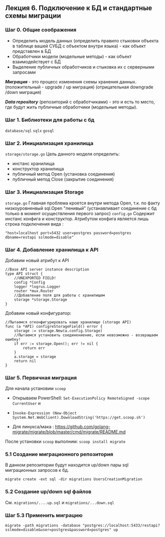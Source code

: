 ## Лекция 6. Подключение к БД и стандартные схемы миграции


### Шаг 0. Общие соображения
* Определить модель данных (определить правило стыковки объекта в таблице вашей СУБД с объектом внутри языка) - как объект представлен в БД
* Обработчики модели (модельные методы) - как объект взаимодействует с БД
* Выделение публичных обработчиков и стыковка их с серверными запросами

***Миграция*** - это процесс изменения схемы хранения данных. (положительный - upgrade / up миграция) (отрицательная downgrade /down миграция)

***Data repository*** (репозиторий с обработчиками) - это и есть то место, где будут жить публичные обработчики (модельные методы).

### Шаг 1. Библиотеки для работы с бд
```database/sql``` 
```sqlx```
```gosql```

### Шаг 2. Инициализация хранилища
```storage/storage.go```
Цель данного моделя определить:
* инстанс хранилища
* конструктор хранилища
* публичный метод Open (установка соединения)
* публичный метод Close (закрытие соединения)


### Шаг 3. Инициализация Storage
```storage.go```
Главная проблема кроется внутри метода Open, т.к. по факту низкоуровненвый sql.Open "ленивый" 
(устанавливает соединение с бд только в момент осуществления первого запрос)
```config.go```
Содержит инстанс конфига и конструктор. Атрибутом конфига является лишь строка подключения вида :
```
"host=localhost port=5432 user=postgres password=postgres dbname=restapi sslmode=disable"
```

### Шаг 4. Добавление хранилища к API
Добавим новый атрибут к API
```
//Base API server instance description
type API struct {
	//UNEXPORTED FIELD!
	config *Config
	logger *logrus.Logger
	router *mux.Router
	//Добавление поля для работы с хранилищем
	storage *storage.Storage
}
```

Добавим новый конфигуратор:
```
//Пытаемся отконфигурировать наше хранилище (storage API)
func (a *API) configreStorageField() error {
	storage := storage.New(a.config.Storage)
	//Пытаемся установить соединениение, если невозможно - возвращаем ошибку!
	if err := storage.Open(); err != nil {
		return err
	}
	a.storage = storage
	return nil
}

```

### Шаг 5. Первичная миграция
Для начала установим ```scoop```
* Открываем PowerShell: ```Set-ExecutionPolicy RemoteSigned -scope CurrentUser``` и
* ```Invoke-Expression (New-Object System.Net.WebClient).DownloadString('https://get.scoop.sh')```

* Для линукса/мака : https://github.com/golang-migrate/migrate/blob/master/cmd/migrate/README.md

После установки ```scoop``` выполним: ```scoop install migrate```

### 5.1 Создание миграционного репозитория
В данном репозитории будут находится up/down пары sql миграционных запросов к бд.
```
migrate create -ext sql -dir migrations UsersCreationMigration
```

### 5.2 Создание up/down sql файлов
См. ```migrations/....up.sql``` и ```migrations/...down.sql```

### Шаг 5.3 Применить миграцию
```
migrate -path migrations -database "postgres://localhost:5433/restapi?sslmode=disable&user=postgres&password=postgres" up
```

